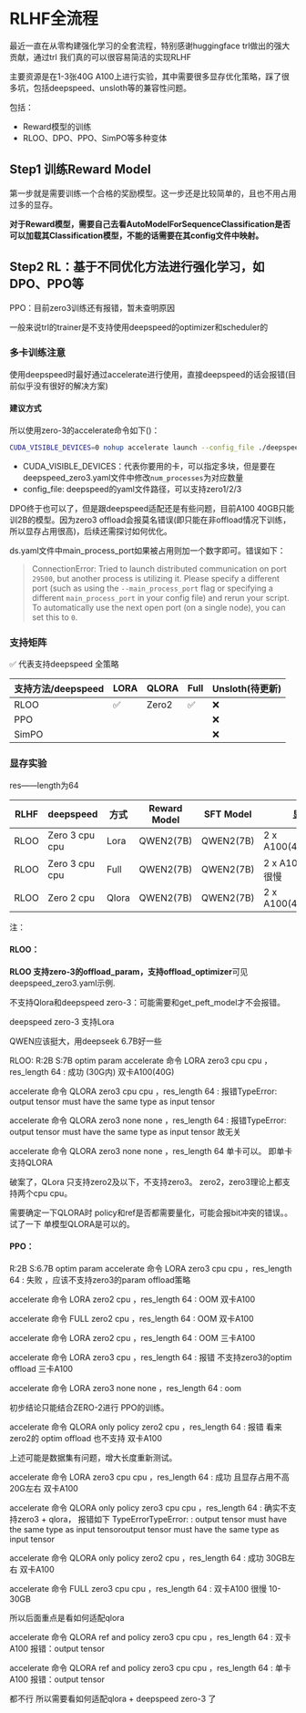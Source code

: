 # RLHF全流程

最近一直在从零构建强化学习的全套流程，特别感谢huggingface trl做出的强大贡献，通过trl 我们真的可以很容易简洁的实现RLHF


主要资源是在1-3张40G A100上进行实验，其中需要很多显存优化策略，踩了很多坑，包括deepspeed、unsloth等的兼容性问题。

包括：
- Reward模型的训练
- RLOO、DPO、PPO、SimPO等多种变体


## Step1 训练Reward Model

第一步就是需要训练一个合格的奖励模型。这一步还是比较简单的，且也不用占用过多的显存。

**对于Reward模型，需要自己去看AutoModelForSequenceClassification是否可以加载其Classification模型，不能的话需要在其config文件中映射。**

## Step2 RL：基于不同优化方法进行强化学习，如DPO、PPO等

PPO：目前zero3训练还有报错，暂未查明原因



一般来说trl的trainer是不支持使用deepspeed的optimizer和scheduler的



### 多卡训练注意
使用deepspeed时最好通过accelerate进行使用，直接deepspeed的话会报错(目前似乎没有很好的解决方案)

#### 建议方式
所以使用zero-3的accelerate命令如下()：
```bash
CUDA_VISIBLE_DEVICES=0 nohup accelerate launch --config_file ./deepspeed_zero3.yaml rloo_train2.py
```
- CUDA_VISIBLE_DEVICES：代表你要用的卡，可以指定多块，但是要在deepspeed_zero3.yaml文件中修改```num_processes```为对应数量
- config_file: deepspeed的yaml文件路径，可以支持zero1/2/3



DPO终于也可以了，但是跟deepspeed适配还是有些问题，目前A100 40GB只能训2B的模型。因为zero3 offload会报莫名错误(即只能在非offload情况下训练，所以显存占用很高)，后续还需探讨如何优化。


ds.yaml文件中main_process_port如果被占用则加一个数字即可。错误如下：

> ConnectionError: Tried to launch distributed communication on port `29500`, but another process is utilizing it. Please specify a different port (such as using the `--main_process_port` flag or specifying a different `main_process_port` in your config file) and rerun your script. To automatically use the next open port (on a single node), you can set this to `0`.



### 支持矩阵
✅ 代表支持deepspeed 全策略

| 支持方法/deepspeed | LORA | QLORA | Full | Unsloth(待更新) |
|----------------|------|-------|------|--------------|
| RLOO           | ✅    | Zero2 | ✅    | ❌            |
| PPO            |      |       |      | ❌            |
| SimPO          |      |       |      | ❌            |




### 显存实验
res——length为64

| **RLHF** | **deepspeed**   | **方式** | **Reward Model** | **SFT Model** | **显存占用**              |
|----------|-----------------|--------|------------------|---------------|-----------------------|
| RLOO     | Zero 3 cpu  cpu | Lora   | QWEN2(7B)        | QWEN2(7B)     | 2 x A100(40GB):15~30G |
| RLOO     | Zero 3 cpu  cpu | Full   | QWEN2(7B)        | QWEN2(7B)     | 2 x A100(40GB):速度很慢   |
| RLOO     | Zero 2 cpu      | Qlora  | QWEN2(7B)        | QWEN2(7B)     | 2 x A100(40GB):30~40G |




注：
#### RLOO：

**RLOO 支持zero-3的offload_param，支持offload_optimizer**可见deepspeed_zero3.yaml示例.

不支持Qlora和deepspeed zero-3：可能需要和get_peft_model才不会报错。

deepspeed zero-3 支持Lora

QWEN应该挺大，用deepseek 6.7B好一些
   
RLOO:  R:2B   S:7B
                          optim  param
accelerate 命令 LORA zero3  cpu     cpu ，res_length 64 : 成功  (30G内)  双卡A100(40G)

accelerate 命令 QLORA zero3  cpu     cpu ，res_length 64 : 报错TypeError: output tensor must have the same type as input tensor 

accelerate 命令 QLORA zero3  none    none ，res_length 64 : 报错TypeError: output tensor must have the same type as input tensor  故无关


accelerate 命令 QLORA zero3  none    none ，res_length 64   单卡可以。 即单卡支持QLORA

破案了，QLora 只支持zero2及以下，不支持zero3。    zero2，zero3理论上都支持两个cpu     cpu。


需要确定一下QLORA时  policy和ref是否都需要量化，可能会报bit冲突的错误。。试了一下  单模型QLORA是可以的。

#### PPO：

R:2B   S:6.7B
                          optim  param
accelerate 命令 LORA zero3  cpu     cpu ，res_length 64 :   失败  ，应该不支持zero3的param offload策略

accelerate 命令 LORA zero2  cpu         ，res_length 64 :  OOM  双卡A100

accelerate 命令 FULL zero2  cpu         ，res_length 64 :  OOM  双卡A100

accelerate 命令 LORA zero2  cpu         ，res_length 64 :  OOM 三卡A100

accelerate 命令 LORA zero3  cpu         ，res_length 64 :  报错 不支持zero3的optim offload 三卡A100

accelerate 命令 LORA zero3  none   none     ，res_length 64 : oom

初步结论只能结合ZERO-2进行 PPO的训练。

accelerate 命令 QLORA only policy zero2  cpu         ，res_length 64 :  报错 看来zero2的 optim offload 也不支持 双卡A100


上述可能是数据集有问题，增大长度重新测试。

accelerate 命令 LORA zero3  cpu     cpu ，res_length 64 :   成功  且显存占用不高20G左右    双卡A100

accelerate 命令 QLORA only policy zero3  cpu     cpu ，res_length 64 : 确实不支持zero3 + qlora， 报错如下 TypeErrorTypeError: : output tensor must have the same type as input tensoroutput tensor must have the same type as input tensor

accelerate 命令 QLORA only policy zero2  cpu         ，res_length 64 :  成功  30GB左右   双卡A100

accelerate 命令 FULL zero3  cpu   cpu      ，res_length 64 :   双卡A100   很慢  10-30GB


所以后面重点是看如何适配qlora

accelerate 命令 QLORA ref and policy zero3  cpu     cpu ，res_length 64 : 双卡A100  报错：output tensor 


accelerate 命令 QLORA ref and policy zero3  cpu     cpu ，res_length 64 : 单卡A100  报错：output tensor 

都不行  所以需要看如何适配qlora + deepspeed zero-3 了